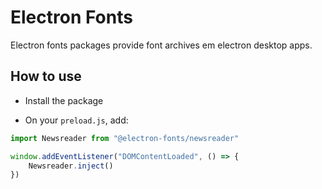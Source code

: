 # Electron Fonts

Electron fonts packages provide font archives em electron desktop apps.

## How to use

* Install the package

* On your `preload.js`, add:

```ts
import Newsreader from "@electron-fonts/newsreader"

window.addEventListener("DOMContentLoaded", () => {
    Newsreader.inject()
})
```